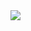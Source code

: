 <div text-align: center>
  <img src="https://github.com/user-attachments/assets/0751d91d-a82a-4dea-9e01-7289ab18b123" width:1000px>
</div>
